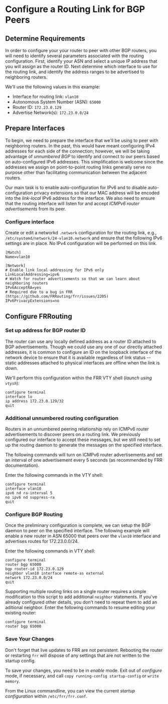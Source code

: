 # Configure a Routing Link for BGP Peers
## Determine Requirements
In order to configure your your router to peer with other BGP routers, you will need to identify several parameters associated with the routing configuration. First, identify your ASN and select a unique IP address that you will assign as the router ID. Next determine which interface to use for the routing link, and identify the address ranges to be advertised to neighboring routers.

We'll use the following values in this example:
- Interface for routing link: `vlan10`
- Autonomous System Number (ASN): `65000`
- Router ID: `172.23.0.129`
- Advertise Network(s): `172.23.0.0/24`

## Prepare Interfaces
To begin, we need to prepare the interface that we'll be using to peer with neighboring routers. In the past, this would have meant configuring IPv4 addresses for each side of the connection; however, we will be taking advantage of _unnumbered BGP_ to identify and connect to our peers based on auto-configured IPv6 addresses. This simplification is welcome since the addresses we assign on point-to-point routing links generally serve no purpose other than facilitating communication between the adjacent routers.

Our main task is to enable auto-configuration for IPv6 and to disable auto-configuration privacy extensions so that our MAC address will be encoded into the _link-local_ IPv6 address for the interface. We also need to ensure that the routing interface will listen for and accept _ICMPv6 router advertisements_ from its peer.

### Configure interface 
Create or edit a networkd `.network` configuration for the routing link, e.g., `/etc/systemd/network/24-vlan10.network` and ensure that the following IPv6 settings are in place. No IPv4 configuration will be performed on this link.

```
[Match]
Name=vlan10

[Network]
# Enable link local addressing for IPv6 only
LinkLocalAddressing=ipv6
# Watch for router advertisements so that we can learn about neighboring routers
IPv6AcceptRA=yes
# Required due to a bug in FRR (https://github.com/FRRouting/frr/issues/2205)
IPv6PrivacyExtensions=no
```

## Configure FRRouting
###  Set up address for BGP router ID 
The router can use any locally defined address as a router ID attached to BGP advertisements. Though we could use any one of our directly attached addresses, it is common to configure an ID on the loopback interface of the network device to ensure that it is available regardless of link status -- static addresses attached to physical interfaces are offline when the link is down.

We'll perform this configuration within the FRR VTY shell (_launch using `vtysh`_):

```
configure terminal
interface lo
ip address 172.23.0.129/32
quit    
```

### Additional unnumbered routing configuration
Routers in an unnumbered peering relationship rely on ICMPv6 router advertisements to discover peers on a routing link. We previously configured our interface to accept these messages, but we still need to set up the routing daemon to generate the messages on the specified interface. 

The following commands will turn on ICMPv6 router advertisements and set an interval of one advertisement every 5 seconds (as recommended by FRR documentation).

Enter the following commands in the VTY shell:

```
configure terminal
interface vlan10
ipv6 nd ra-interval 5
no ipv6 nd suppress-ra
quit
```

### Configure BGP Routing
Once the preliminary configuration is complete, we can setup the BGP daemon to peer on the specified interface. The following example will enable a new router in ASN 65000 that peers over the `vlan10` interface and advertises routes for 172.23.0.0/24.

Enter the following commands in VTY shell: 

```
configure terminal
router bgp 65000 
bgp router-id 172.23.0.129 
neighbor vlan10 interface remote-as external
network 172.23.0.0/24
quit
```

Supporting multiple routing links on a single router requires a simple modification to this script to add additional `neighbor` statements. If you've already configured other details, you don't need to repeat them to add an aditional neighbor. Enter the following commands to resume editing your existing router:

```
configure terminal
router bgp 65000
```

### Save Your Changes
Don't forget that live updates to FRR are not persistent. Rebooting the router or restarting `frr` will dispose of any settings that are not written to the startup config.

To save your changes, you need to be in _enable_ mode. Exit out of _configure_ mode, if necessary, and call `copy running-config startup-config` or `write memory`.

From the Linux commandline, you can view the current _startup configuration_ within `/etc/frr/frr.conf`.
